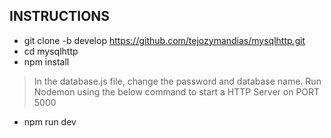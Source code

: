 ## INSTRUCTIONS

- git clone -b develop https://github.com/tejozymandias/mysqlhttp.git
- cd mysqlhttp
- npm install

> In the database.js file, change the password and database name.
> Run Nodemon using the below command to start a HTTP Server on PORT 5000

- npm run dev
